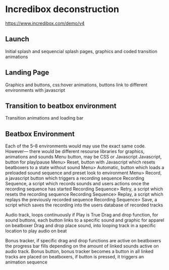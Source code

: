# Incredibox deconstruction
https://www.incredibox.com/demo/v4

## Launch
Initial splash and sequencial splash pages, graphics and coded transition animations

## Landing Page
Graphics and buttons, css:hover animations, buttons link to different environments with javascript

## Transition to beatbox environment
Transition animations and loading bar

## Beatbox Environment
Each of the 5–8 environments would may use the exact same code. However— there would be different resourse libraries for graphics, animations and sounds
Menu button, may be CSS or Javascript
Javascript, button for play/pause
Menu> Reset, button with Javascript which resets beatboxers to a state without sound
Menu> Automatic, button which loads a preloaded sound sequence and preset look to environment
Menu> Record, a javascript button which triggers a recording sequence
Recording Sequence, a script which records sounds and users actions once the recording sequence has started
Recording Sequence> Retry, a script which resets the recording sequence
Recording Sequence> Replay, a script which replays the previously recorded sequence
Recording Sequence> Save, a script which saves the recording into the users database of recorded tracks

Audio track, loops continuously if Play is True
Drag and drop function, for sound buttons, each button links to a specific sound and graphic for apparel on beatboxer
Drag and drop place sound, into looping track in a specific location to play audio on beat

Bonus tracker, if specific drag and drop functions are active on beatboxers the progress bar fills depending on the amount of linked sounds active on audio track.
Bonus button, bonus tracker becomes a button in all linked tracks are placed on beatboxers, if button is pressed, it triggers an animation sequence
